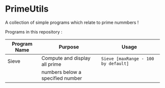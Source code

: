 # PrimeUtils
A collection of simple programs which relate to prime nummbers !

Programs in this repository :

| Program Name  | Purpose                          | Usage                                  |
| --------------|----------------------------------|----------------------------------------|
| Sieve         |   Compute and display all prime  | `Sieve [maxRange - 100 by default]`    |
|               | numbers below a specified number |                                        |

